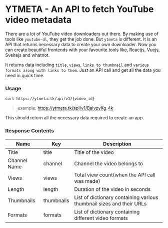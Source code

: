 # YTMETA - An API to fetch YouTube video metadata

There are a lot of YouTube video downloaders out there. By making use of tools like `youtube-dl`, they get the job done. But `ytmeta` is different. It is an API that returns necessary data to create your own downloader. Now you can create beautiful frontends with your favourite tools like, Reactjs, Vuejs, Sveltejs and whatnot.

It returns data including `title`, `views`, `links to thumbnail` and `various formats along with links to them`. Just an API call and get all the data you need in quick time.

### Usage

`curl https://ytmeta.tk/api/v1/{video_id}`

> example: https://ytmeta.tk/api/v1/BalvzyKg_4k

This should return all the necessary data required to create an app.

### Response Contents

| Name         | Key        | Description                                                          |
| ------------ | ---------- | -------------------------------------------------------------------- |
| Title        | title      | Title of the video                                                   |
| Channel Name | channel    | Channel the video belongs to                                         |
| Views        | views      | Total view count(when the API call was made)                         |
| Length       | length     | Duration of the video in seconds                                     |
| Thumbnails   | thumbnails | List of dictionary containing various thumbnail sizes and their URLs |
| Formats      | formats    | List of dictionary containing different video formats                |
